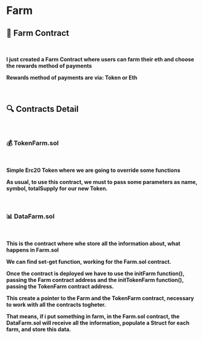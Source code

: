 # Farm


<h2>📝 Farm Contract</h2>
<br>

<p><strong>I just created a Farm Contract where users can farm their eth and choose the rewards method of payments</strong></p>
<p><strong>Rewards method of payments are via: Token or Eth</strong></p>
<br>

<h2>🔍 Contracts Detail</h2>
<br>

<h3>💰 TokenFarm.sol</h3>
<br>
<p><strong>Simple Erc20 Token where we are going to override some functions</strong></p>
<p><strong>As usual, to use this contract, we must to pass some parameters as name, symbol, totalSupply for our new Token.</strong></p>
<br>

<h3>📊 DataFarm.sol</h3>
<br>

<p><strong>This is the contract where whe store all the information about, what happens in Farm.sol</strong></p>
<p><strong>We can find set-get function, working for the Farm.sol contract.</strong></p>
<p><strong>Once the contract is deployed we have to use the initFarm function(), passing the Farm contract address
and the initTokenFarm function(), passing the TokenFarm contract address.</strong></p>
<p><strong>This create a pointer to the Farm and the TokenFarm contract, necessary to work with all the contracts togheter.</strong></p>
<p><strong>That means, if i put something in farm, in the Farm.sol contract, the DataFarm.sol will receive all the information, populate a Struct for each farm,
and store this data.</strong></p>
<p><strong></strong></p>
<p><strong></strong></p>

